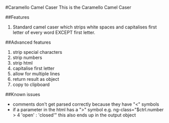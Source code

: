 #Caramello Camel Caser
This is the Caramello Camel Caser

##Features
1. Standard camel caser which strips white spaces and capitalises first letter of every word EXCEPT first letter.

##Advanced features
1. strip special characters
2. strip numbers
3. strip html
4. capitalise first letter
5. allow for multiple lines
6. return result as object
7. copy to clipboard

##Known issues
- comments don't get parsed correctly because they have "<" symbols
- if a parameter in the html has a ">" symbol e.g. ng-class="$ctrl.number > 4 'open' : 'closed'"
  this also ends up in the output object